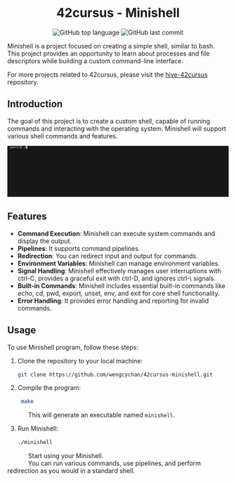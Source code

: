 <h1 align="center">42cursus - Minishell</h1>

<p align="center">
	<img alt="GitHub top language" src="https://img.shields.io/github/languages/top/wengcychan/42cursus-minishell?style=plastic&color=blue&label=C%20language&logo=42"/>
	<img alt="GitHub last commit" src="https://img.shields.io/github/last-commit/wengcychan/42cursus-minishell?style=plastic&color=green&logo=42"/>
</p>

Minishell is a project focused on creating a simple shell, similar to bash. This project provides an opportunity to learn about processes and file descriptors while building a custom command-line interface.

For more projects related to 42cursus, please visit the [hive-42cursus](https://github.com/wengcychan/hive-42cursus.git) repository.

## Introduction

The goal of this project is to create a custom shell, capable of running commands and interacting with the operating system. Minishell will support various shell commands and features.

![Minishell Program](./images/minishell.gif)

## Features

- **Command Execution**: Minishell can execute system commands and display the output.
- **Pipelines**: It supports command pipelines.
- **Redirection**: You can redirect input and output for commands.
- **Environment Variables**: Minishell can manage environment variables.
- **Signal Handling**: Minishell effectively manages user interruptions with ctrl-C, provides a graceful exit with ctrl-D, and ignores ctrl-\ signals.
- **Built-in Commands**: Minishell includes essential built-in commands like echo, cd, pwd, export, unset, env, and exit for core shell functionality.
- **Error Handling**: It provides error handling and reporting for invalid commands.

## Usage

To use Minishell program, follow these steps:

1. Clone the repository to your local machine:

   ```bash
   git clone https://github.com/wengcychan/42cursus-minishell.git

2. Compile the program:

   ```bash
	make
	```
&nbsp;&nbsp;&nbsp;&nbsp;&nbsp;&nbsp;&nbsp;&nbsp;&nbsp;&nbsp;&nbsp; This will generate an executable named `minishell`.

3. Run Minishell:
	
	```bash
	./minishell
	```
&nbsp;&nbsp;&nbsp;&nbsp;&nbsp;&nbsp;&nbsp;&nbsp;&nbsp;&nbsp;&nbsp; Start using your Minishell.  
&nbsp;&nbsp;&nbsp;&nbsp;&nbsp;&nbsp;&nbsp;&nbsp;&nbsp;&nbsp;&nbsp; You can run various commands, use pipelines, and perform redirection as you would in a standard shell.